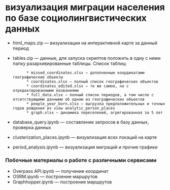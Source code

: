 # визуализация миграции населения по базе социолингвистических данных
* html_maps.zip — визуализации на интерактивной карте за данный период
* tables.zip — данные, для запуска скриптов положить в одну с ними папку разархивированные таблицы. 
      Список таблиц:
      
            * missed_coordinates.xlsx — дополненные координатами географические объекты
            * coordinates.xlsx — полный список географических объектов
            * coordinates_edited.xlsx — то же самое, но с отредактированными названиями
            * full_data.xlsx — полный список периодов, а том числе с отситствующими данными об одном из географических объектов
            * people_year_born.xlsx — выгрузка предположительных и точных годов рождения из view analytic_person_places
            * graph.xlsx — динамика переселений, агрегированная за 5 лет
* database_query.ipynb — составление запросов в базу данных, проверка данных
* clusterization_places.ipynb — визуализация всех локаций на карте
* period_analysis.ipynb — визуализация миграций и прочие графики
### Побочные материалы о работе с различными сервисами
* Overpass API.ipynb — получение координат
* OSRM.ipynb — построение маршрутов
* Graphhopper.ipynb — построение маршрутов
